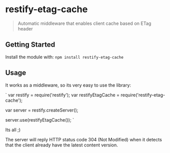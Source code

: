 # restify-etag-cache

> Automatic middleware that enables client cache based on ETag header

## Getting Started

Install the module with: `npm install restify-etag-cache`

## Usage

It works as a middleware, so its very easy to use the library:

`
var restify = require('restify');
var restifyEtagCache = require('restify-etag-cache');

var server = restify.createServer();

server.use(restifyEtagCache()); 
`

Its all ;)

The server will reply HTTP status code 304 (Not Modified) when it detects that the client already have the latest content version.

